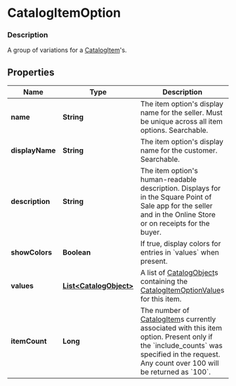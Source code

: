 
# CatalogItemOption

### Description

A group of variations for a [CatalogItem](#type-catalogitem)'s.

## Properties
Name | Type | Description | Notes
------------ | ------------- | ------------- | -------------
**name** | **String** | The item option&#39;s display name for the seller. Must be unique across all item options. Searchable. |  [optional]
**displayName** | **String** | The item option&#39;s display name for the customer. Searchable. |  [optional]
**description** | **String** | The item option&#39;s human-readable description. Displays for in the Square Point of Sale app for the seller and in the Online Store or on receipts for the buyer. |  [optional]
**showColors** | **Boolean** | If true, display colors for entries in &#x60;values&#x60; when present. |  [optional]
**values** | [**List&lt;CatalogObject&gt;**](CatalogObject.md) | A list of [CatalogObject](#type-catalogobject)s containing the [CatalogItemOptionValue](#type-catalogitemoptionvalue)s for this item. |  [optional]
**itemCount** | **Long** | The number of [CatalogItem](#type-catalogitem)s currently associated with this item option. Present only if the &#x60;include_counts&#x60; was specified in the request. Any count over 100 will be returned as &#x60;100&#x60;. |  [optional]



